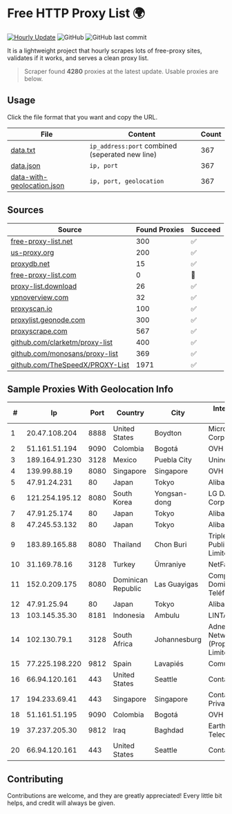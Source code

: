 
# Free HTTP Proxy List 🌍

[![Hourly Update](https://github.com/mertguvencli/http-proxy-list/actions/workflows/main.yml/badge.svg?branch=main)](https://github.com/mertguvencli/http-proxy-list/actions/workflows/main.yml)
![GitHub](https://img.shields.io/github/license/mertguvencli/http-proxy-list)
![GitHub last commit](https://img.shields.io/github/last-commit/mertguvencli/http-proxy-list)

It is a lightweight project that hourly scrapes lots of free-proxy sites, validates if it works, and serves a clean proxy list.


> Scraper found **4280** proxies at the latest update. Usable proxies are below.

## Usage

Click the file format that you want and copy the URL.


|File|Content|Count|
|----|-------|-----|
|[data.txt](https://raw.githubusercontent.com/mertguvencli/http-proxy-list/main/proxy-list/data.txt)|`ip_address:port` combined (seperated new line)|367|
|[data.json](https://raw.githubusercontent.com/mertguvencli/http-proxy-list/main/proxy-list/data.json)|`ip, port`|367|
|[data-with-geolocation.json](https://raw.githubusercontent.com/mertguvencli/http-proxy-list/main/proxy-list/data-with-geolocation.json)|`ip, port, geolocation`|367|

## Sources

|Source|Found Proxies|Succeed|
|------|-------------|-------|
|[free-proxy-list.net](https://free-proxy-list.net)|300|✅|
|[us-proxy.org](https://www.us-proxy.org)|200|✅|
|[proxydb.net](http://proxydb.net)|15|✅|
|[free-proxy-list.com](https://free-proxy-list.com/?page=&port=&type%5B%5D=http&type%5B%5D=https&up_time=0&search=Search)|0|🚫|
|[proxy-list.download](https://www.proxy-list.download/HTTP)|26|✅|
|[vpnoverview.com](https://vpnoverview.com/privacy/anonymous-browsing/free-proxy-servers)|32|✅|
|[proxyscan.io](https://www.proxyscan.io)|100|✅|
|[proxylist.geonode.com](https://proxylist.geonode.com/api/proxy-list?limit=300&page=1&sort_by=lastChecked&sort_type=desc&protocols=http,https)|300|✅|
|[proxyscrape.com](https://api.proxyscrape.com/v2/?request=displayproxies&protocol=http&timeout=10000&country=all&ssl=all&anonymity=all)|567|✅|
|[github.com/clarketm/proxy-list](https://raw.githubusercontent.com/clarketm/proxy-list/master/proxy-list-raw.txt)|400|✅|
|[github.com/monosans/proxy-list](https://raw.githubusercontent.com/monosans/proxy-list/main/proxies/http.txt)|369|✅|
|[github.com/TheSpeedX/PROXY-List](https://raw.githubusercontent.com/TheSpeedX/PROXY-List/master/http.txt)|1971|✅|


## Sample Proxies With Geolocation Info

|#|Ip|Port|Country|City|Internet Service Provider|
|-|--|----|-------|----|-------------------------|
|1|20.47.108.204|8888|United States|Boydton|Microsoft Corporation|
|2|51.161.51.194|9090|Colombia|Bogotá|OVH Hosting|
|3|189.164.91.230|3128|Mexico|Puebla City|Uninet S.A. de C.V|
|4|139.99.88.19|8080|Singapore|Singapore|OVH SAS|
|5|47.91.24.231|80|Japan|Tokyo|Alibaba.com LLC|
|6|121.254.195.12|8080|South Korea|Yongsan-dong|LG DACOM Corporation|
|7|47.91.25.174|80|Japan|Tokyo|Alibaba.com LLC|
|8|47.245.53.132|80|Japan|Tokyo|Alibaba.com LLC|
|9|183.89.165.88|8080|Thailand|Chon Buri|Triple T Broadband Public Company Limited|
|10|31.169.78.16|3128|Turkey|Ümraniye|NetFactor Telekom|
|11|152.0.209.175|8080|Dominican Republic|Las Guayigas|Compañía Dominicana de Teléfonos S. A.|
|12|47.91.25.94|80|Japan|Tokyo|Alibaba.com LLC|
|13|103.145.35.30|8181|Indonesia|Ambulu|LINTASDATA|
|14|102.130.79.1|3128|South Africa|Johannesburg|Adnexus Celerity Networks (Proprietary) Limited|
|15|77.225.198.220|9812|Spain|Lavapiés|Comunitel Global|
|16|66.94.120.161|443|United States|Seattle|Contabo Inc.|
|17|194.233.69.41|443|Singapore|Singapore|Contabo Asia Private Limited|
|18|51.161.51.195|9090|Colombia|Bogotá|OVH Hosting|
|19|37.237.205.30|9812|Iraq|Baghdad|Earthlinkt-Telecommunication|
|20|66.94.120.161|443|United States|Seattle|Contabo Inc.|



## Contributing

Contributions are welcome, and they are greatly appreciated! Every
little bit helps, and credit will always be given.

